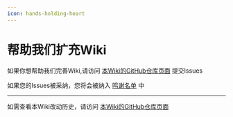 ```yaml
---
icon: hands-holding-heart
---
```


# 帮助我们扩充Wiki

如果你想帮助我们完善Wiki,请访问 [本Wiki的GitHub仓库页面](https://github.com/MiriaHex/ReDream-Docs) 提交Issues

如果您的Issues被采纳，您将会被纳入 [鸣谢名单](ming-xie.md) 中

***

如需查看本Wiki改动历史，请访问 [本Wiki的GitHub仓库页面](https://github.com/MiriaHex/ReDream-Docs)
